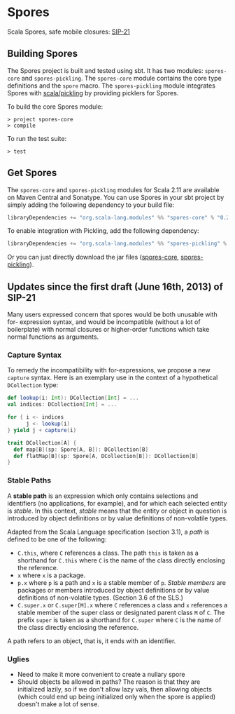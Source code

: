 # Spores

Scala Spores, safe mobile closures: [SIP-21](http://docs.scala-lang.org/sips/spores.html)

## Building Spores

The Spores project is built and tested using sbt. It has two modules:
`spores-core` and `spores-pickling`. The `spores-core` module contains the
core type definitions and the `spore` macro. The `spores-pickling` module
integrates Spores with [scala/pickling](https://github.com/scala/pickling)
by providing picklers for Spores.

To build the core Spores module:
```
> project spores-core
> compile
```

To run the test suite:
```
> test
```

## Get Spores

The `spores-core` and `spores-pickling` modules for Scala 2.11 are available
on Maven Central and Sonatype. You can use Spores in your sbt project by
simply adding the following dependency to your build file:

```scala
libraryDependencies += "org.scala-lang.modules" %% "spores-core" % "0.2.4"
```

To enable integration with Pickling, add the following dependency:

```scala
libraryDependencies += "org.scala-lang.modules" %% "spores-pickling" % "0.2.4"
```

Or you can just directly download the jar files ([spores-core](http://search.maven.org/remotecontent?filepath=org/scala-lang/modules/spores-core_2.11/0.2.4/spores-core_2.11-0.2.4.jar), [spores-pickling](http://search.maven.org/remotecontent?filepath=org/scala-lang/modules/spores-pickling_2.11/0.2.4/spores-pickling_2.11-0.2.4.jar)).

## Updates since the first draft (June 16th, 2013) of SIP-21

Many users expressed concern that spores would be both unusable with for-
expression syntax, and would be incompatible (without a lot of boilerplate)
with normal closures or higher-order functions which take normal functions as
arguments.

### Capture Syntax

To remedy the incompatibility with for-expressions, we propose a new `capture`
syntax. Here is an exemplary use in the context of a hypothetical
`DCollection` type:

```scala
def lookup(i: Int): DCollection[Int] = ...
val indices: DCollection[Int] = ...

for { i <- indices
      j <- lookup(i)
} yield j + capture(i)

trait DCollection[A] {
  def map[B](sp: Spore[A, B]): DCollection[B]
  def flatMap[B](sp: Spore[A, DCollection[B]): DCollection[B]
}
```


### Stable Paths

A **stable path** is an expression which only contains selections and
identifiers (no applications, for example), and for which each selected entity
is _stable_. In this context, _stable_ means that the entity or object in
question is introduced by object definitions or by value definitions of non-volatile
types.

Adapted from the Scala Language specification (section 3.1), a _path_ is
defined to be one of the following:

- `C.this`, where `C` references a class. The path `this` is taken as a shorthand for `C.this` where `C` is the name of the class directly enclosing the reference.
- `x` where `x` is a package.
- `p.x` where `p` is a path and `x` is a stable member of `p`. _Stable members_ are packages or members introduced by object definitions or by value definitions of non-volatile types. (Section 3.6 of the SLS.)
- `C.super.x` or `C.super[M].x` where `C` references a class and `x` references a stable member of the super class or designated parent class `M` of `C`. The prefix `super` is taken as a shorthand for `C.super` where `C` is the name of the class directly enclosing the reference.

A path refers to an object, that is, it ends with an identifier.

### Uglies

- Need to make it more convenient to create a nullary spore
- Should objects be allowed in paths? The reason is that they are initialized lazily, so if we don't allow lazy vals, then allowing objects (which could end up being initialized only when the spore is applied) doesn't make a lot of sense.

